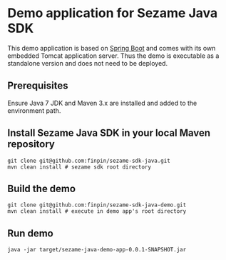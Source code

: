 # Demo application for Sezame Java SDK

This demo application is based on [Spring Boot](http://projects.spring.io/spring-boot/) and comes with its own embedded Tomcat application server. Thus the demo is executable as a standalone version and does not need to be deployed.

## Prerequisites

Ensure Java 7 JDK and Maven 3.x are installed and added to the environment path.

## Install Sezame Java SDK in your local Maven repository

    git clone git@github.com:finpin/sezame-sdk-java.git
    mvn clean install # sezame sdk root directory

## Build the demo

    git clone git@github.com:finpin/sezame-sdk-java-demo.git
    mvn clean install # execute in demo app's root directory

## Run demo

    java -jar target/sezame-java-demo-app-0.0.1-SNAPSHOT.jar
